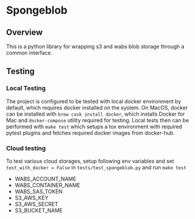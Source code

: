 # Spongeblob

## Overview
This is a python library for wrapping s3 and wabs blob storage through a common interface.

## Testing
### Local Testing
 The project is configured to be tested with local docker environment by default, which requires docker installed on the system. On MacOS, docker can be installed with `brew cask install docker`, which installs Docker for Mac and `docker-compose` utility required for testing. Local tests then can be performed with `make test` which setups a tox environment with required pytest plugins and fetches required docker images from docker-hub.

### Cloud testing
To test various cloud storages, setup following env variables and set `test_with_docker = False` in `tests/test_spongeblob.py` and run `make test`

- WABS\_ACCOUNT\_NAME
- WABS\_CONTAINER\_NAME
- WABS\_SAS\_TOKEN
- S3\_AWS\_KEY
- S3\_AWS\_SECRET
- S3\_BUCKET\_NAME
